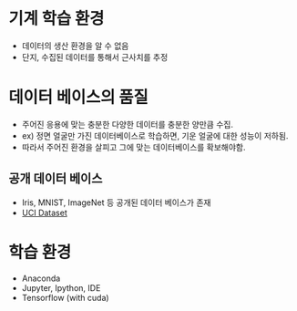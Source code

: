 # 기계 학습 환경
- 데이터의 생산 환경을 알 수 없음
- 단지, 수집된 데이터를 통해서 근사치를 추정

# 데이터 베이스의 품질
- 주어진 응용에 맞는 충분한 다양한 데이터를 충분한 양만큼 수집.
- ex) 정면 얼굴만 가진 데이터베이스로 학습하면, 기운 얼굴에 대한 성능이 저하됨.
- 따라서 주어진 환경을 살피고 그에 맞는 데이터베이스를 확보해야함.

## 공개 데이터 베이스
- Iris, MNIST, ImageNet 등 공개된 데이터 베이스가 존재
- [UCI Dataset](https://archive.ics.uci.edu/ml/datasets/)

# 학습 환경
- Anaconda
- Jupyter, Ipython, IDE
- Tensorflow (with cuda)
